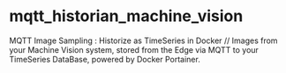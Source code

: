 # mqtt_historian_machine_vision
MQTT Image Sampling : Historize as TimeSeries in Docker  //  Images from your Machine Vision system, stored from the Edge via MQTT to your TimeSeries DataBase, powered by Docker Portainer.
